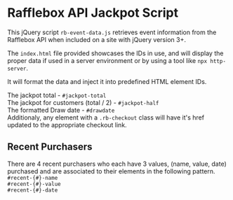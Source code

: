 # Rafflebox API Jackpot Script

This jQuery script `rb-event-data.js` retrieves event information from the Rafflebox API when included on a site with jQuery version 3+.

The `index.html` file provided showcases the IDs in use, and will display the proper data if used in a server environment or by using a tool like `npx http-server`.

It will format the data and inject it into predefined HTML element IDs.

The jackpot total - `#jackpot-total`  
The jackpot for customers (total / 2) - `#jackpot-half`  
The formatted Draw date - `#drawdate`  
Additionaly, any element with a `.rb-checkout` class will have it's href updated to the appropriate checkout link.

## Recent Purchasers

There are 4 recent purchasers who each have 3 values, (name, value, date) purchased and are associated to their elements in the following pattern.  
`#recent-{#}-name`  
`#recent-{#}-value`  
`#recent-{#}-date`
